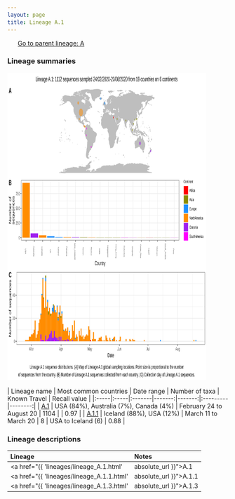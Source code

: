 ```yaml
---
layout: page
title: Lineage A.1
---
```




<p>
<ul class="actions small">
	 <a href="{{ 'lineages/lineage_A.html' | absolute_url }}" class="button special fit">Go to parent lineage: A</a>
</ul>
</p>
<h3> Lineage summaries</h3>

<img src="../assets/images/A.1.svg" alt="A.1 lineage summary figure" width="90%" height="700px" />


| Lineage name | Most common countries | Date range | Number of taxa | Known Travel | Recall value |
|:-----|:-----|:-------|-------:|-------:|:---------|--------:|
| <a href="{{ 'lineages/lineage_A.1.html' | absolute_url }}">A.1</a> | USA (84%), Australia (7%), Canada (4%) | February 24 to August 20 | 1104 |  | 0.97 |
| <a href="{{ 'lineages/lineage_A.1.1.html' | absolute_url }}">A.1.1</a> | Iceland (88%), USA (12%) | March 11 to March 20 | 8 | USA to Iceland (6) | 0.88 |

<h3>Lineage descriptions</h3>

| Lineage | Notes |
|:-----|:-----|
| <a href="{{ 'lineages/lineage_A.1.html' | absolute_url }}">A.1</a> | A North American lineage (BS=16) |
| <a href="{{ 'lineages/lineage_A.1.1.html' | absolute_url }}">A.1.1</a> | Iceland lineage (BS=94) |
| <a href="{{ 'lineages/lineage_A.1.3.html' | absolute_url }}">A.1.3</a> | Previously Australian lineage, structure has split up into the diverity of A.1, so all reassigned A.1 |

